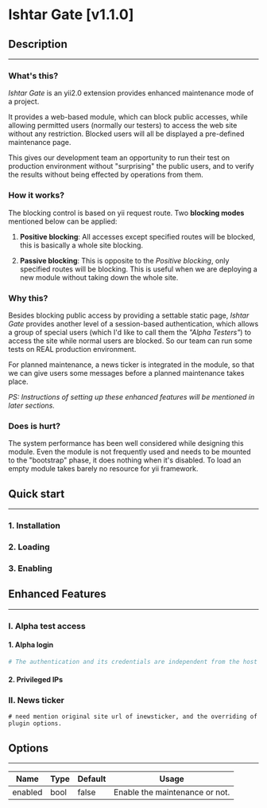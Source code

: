 # Ishtar Gate [v1.1.0]


## Description
-----
### What's this?
*Ishtar Gate* is an yii2.0 extension provides enhanced maintenance mode of a project.

It provides a web-based module, which can block public accesses, while allowing permitted users (normally our testers) to access the web site without any restriction. Blocked users will all be displayed a pre-defined maintenance page.

This gives our development team an opportunity to run their test on production environment without "surprising" the public users, and to verify the results without being effected by operations from them.

### How it works?
The blocking control is based on yii request route. Two **blocking modes** mentioned below can be applied:

1. **Positive blocking**: All accesses except specified routes will be blocked, this is basically a whole site blocking.

2. **Passive blocking**: This is opposite to the *Positive blocking*, only specified routes will be blocking. This is useful when we are deploying a new module without taking down the whole site.

### Why this?
Besides blocking public access by providing a settable static page, *Ishtar Gate* provides another level of a session-based authentication, which allows a group of special users (which I'd like to call them the *"Alpha Testers"*) to access the site while normal users are blocked. So our team can run some tests on REAL production environment.

For planned maintenance, a news ticker is integrated in the module, so that we can give users some messages before a planned maintenance takes place.

*PS: Instructions of setting up these enhanced features will be mentioned in later sections.*

### Does is hurt?
The system performance has been well considered while designing this module. Even the module is not frequently used and needs to be mounted to the "bootstrap" phase, it does nothing when it's disabled. To load an empty module takes barely no resource for yii framework.



## Quick start
-----

### 1. Installation


### 2. Loading

### 3. Enabling


## Enhanced Features
-----
### I. Alpha test access
#### 1. Alpha login
```php
# The authentication and its credentials are independent from the host application, and be held by the module itself. This design is for the needs of testing the landing pages or log-in/register procedures of the site.
```
#### 2. Privileged IPs

### II. News ticker

``` 
# need mention original site url of inewsticker, and the overriding of plugin options.
```


## Options
-----
| **Name** | **Type** | **Default** | **Usage** |
|----------|----------|-------------|-----------|
| enabled  | bool     | false       | Enable the maintenance or not.|